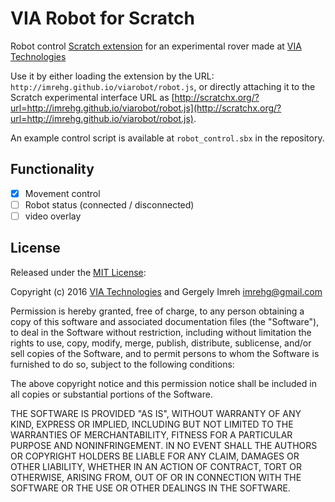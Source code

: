 # VIA Robot for Scratch

Robot control [Scratch extension](http://scratchx.org/) for an experimental rover made at [VIA Technologies](http://www.viatech.com)

Use it by either loading the extension by the URL: `http://imrehg.github.io/viarobot/robot.js`, or directly attaching it to the Scratch experimental interface URL as [http://scratchx.org/?url=http://imrehg.github.io/viarobot/robot.js](http://scratchx.org/?url=http://imrehg.github.io/viarobot/robot.js).

An example control script is available at `robot_control.sbx` in the repository.

## Functionality

 * [x] Movement control
 * [ ] Robot status (connected / disconnected)
 * [ ] video overlay

## License

Released under the [MIT License](https://opensource.org/licenses/MIT):

Copyright (c) 2016 [VIA Technologies](http://www.viatech.com) and Gergely Imreh <imrehg@gmail.com>

Permission is hereby granted, free of charge, to any person obtaining a copy of this software and associated documentation files (the "Software"), to deal in the Software without restriction, including without limitation the rights to use, copy, modify, merge, publish, distribute, sublicense, and/or sell copies of the Software, and to permit persons to whom the Software is furnished to do so, subject to the following conditions:

The above copyright notice and this permission notice shall be included in all copies or substantial portions of the Software.

THE SOFTWARE IS PROVIDED "AS IS", WITHOUT WARRANTY OF ANY KIND, EXPRESS OR IMPLIED, INCLUDING BUT NOT LIMITED TO THE WARRANTIES OF MERCHANTABILITY, FITNESS FOR A PARTICULAR PURPOSE AND NONINFRINGEMENT. IN NO EVENT SHALL THE AUTHORS OR COPYRIGHT HOLDERS BE LIABLE FOR ANY CLAIM, DAMAGES OR OTHER LIABILITY, WHETHER IN AN ACTION OF CONTRACT, TORT OR OTHERWISE, ARISING FROM, OUT OF OR IN CONNECTION WITH THE SOFTWARE OR THE USE OR OTHER DEALINGS IN THE SOFTWARE.
